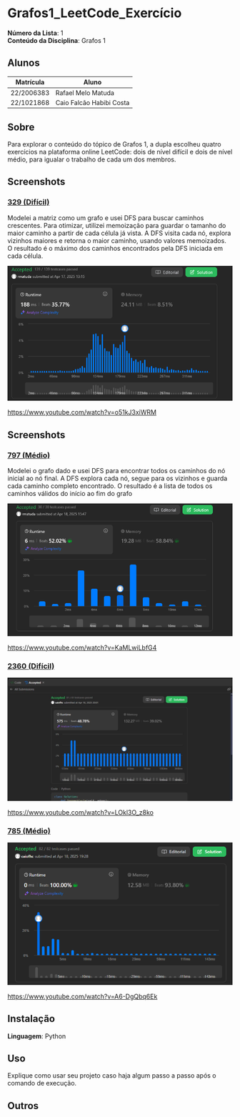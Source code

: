 
 # Grafos1_LeetCode_Exercício

**Número da Lista**: 1<br>
**Conteúdo da Disciplina**: Grafos 1 <br>

## Alunos
|Matrícula | Aluno |
| -- | -- |
| 22/2006383  | Rafael Melo Matuda |
| 22/1021868  | Caio Falcão Habibi Costa |

## Sobre 
Para explorar o conteúdo do tópico de Grafos 1, a dupla escolheu quatro exercícios na plataforma online LeetCode: dois de nível difícil e dois de nível médio, para igualar o trabalho de cada um dos membros. 

## Screenshots
### [329 (Difícil)](https://leetcode.com/problems/longest-increasing-path-in-a-matrix)
Modelei a matriz como um grafo e usei DFS para buscar caminhos crescentes. Para otimizar, utilizei memoização para guardar o tamanho do maior caminho a partir de cada célula já vista. A DFS visita cada nó, explora vizinhos maiores e retorna o maior caminho, usando valores memoizados. O resultado é o máximo dos caminhos encontrados pela DFS iniciada em cada célula.

![PrintResolucao329](/assets/329img.png)<br>

https://www.youtube.com/watch?v=o51kJ3xiWRM

## Screenshots
### [797 (Médio)](https://leetcode.com/problems/all-paths-from-source-to-target)
Modelei o grafo dado e usei DFS para encontrar todos os caminhos do nó inicial ao nó final. A DFS explora cada nó, segue para os vizinhos e guarda cada caminho completo encontrado. O resultado é a lista de todos os caminhos válidos do início ao fim do grafo

![PrintResolucao797](/assets/797img.png)<br>

https://www.youtube.com/watch?v=KaMLwiLbfG4

### [2360 (Difícil)](https://leetcode.com/problems/longest-cycle-in-a-graph)

![PrintResolucao2360](/assets/2360img.jpg)

https://www.youtube.com/watch?v=LOkl3O_z8ko

### [785 (Médio)](https://leetcode.com/problems/is-graph-bipartite)

![PrintResolucao2360](/assets/785img.png)<br>

https://www.youtube.com/watch?v=A6-DgQbq6Ek

## Instalação 
**Linguagem**: Python<br>


## Uso 
Explique como usar seu projeto caso haja algum passo a passo após o comando de execução.

## Outros 



